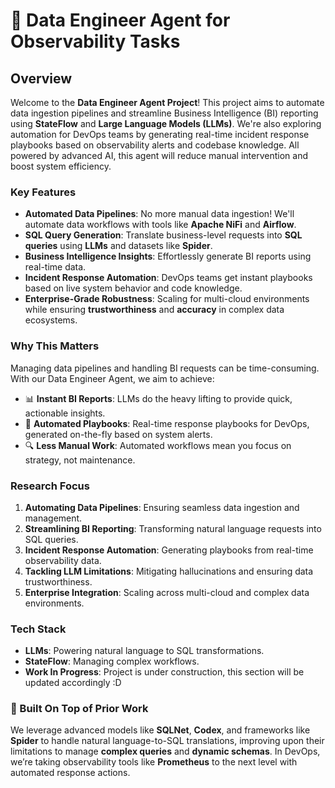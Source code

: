 # 🚀 Data Engineer Agent for Observability Tasks

## Overview
Welcome to the **Data Engineer Agent Project**! This project aims to automate data ingestion pipelines and streamline Business Intelligence (BI) reporting using **StateFlow** and **Large Language Models (LLMs)**. We're also exploring automation for DevOps teams by generating real-time incident response playbooks based on observability alerts and codebase knowledge. All powered by advanced AI, this agent will reduce manual intervention and boost system efficiency.

### Key Features
- **Automated Data Pipelines**: No more manual data ingestion! We'll automate data workflows with tools like **Apache NiFi** and **Airflow**.
- **SQL Query Generation**: Translate business-level requests into **SQL queries** using **LLMs** and datasets like **Spider**.
- **Business Intelligence Insights**: Effortlessly generate BI reports using real-time data.
- **Incident Response Automation**: DevOps teams get instant playbooks based on live system behavior and code knowledge.
- **Enterprise-Grade Robustness**: Scaling for multi-cloud environments while ensuring **trustworthiness** and **accuracy** in complex data ecosystems.

### Why This Matters
Managing data pipelines and handling BI requests can be time-consuming. With our Data Engineer Agent, we aim to achieve:
- 📊 **Instant BI Reports**: LLMs do the heavy lifting to provide quick, actionable insights.
- 🤖 **Automated Playbooks**: Real-time response playbooks for DevOps, generated on-the-fly based on system alerts.
- 🔍 **Less Manual Work**: Automated workflows mean you focus on strategy, not maintenance.
  
### Research Focus
1. **Automating Data Pipelines**: Ensuring seamless data ingestion and management.
2. **Streamlining BI Reporting**: Transforming natural language requests into SQL queries.
3. **Incident Response Automation**: Generating playbooks from real-time observability data.
4. **Tackling LLM Limitations**: Mitigating hallucinations and ensuring data trustworthiness.
5. **Enterprise Integration**: Scaling across multi-cloud and complex data environments.

### Tech Stack
- **LLMs**: Powering natural language to SQL transformations.
- **StateFlow**: Managing complex workflows.
- **Work In Progress**: Project is under construction, this section will be updated accordingly :D

### 🧠 Built On Top of Prior Work
We leverage advanced models like **SQLNet**, **Codex**, and frameworks like **Spider** to handle natural language-to-SQL translations, improving upon their limitations to manage **complex queries** and **dynamic schemas**. In DevOps, we’re taking observability tools like **Prometheus** to the next level with automated response actions.
